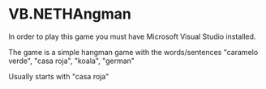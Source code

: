 # VB.NETHAngman
<p>In order to play this game you must have Microsoft Visual Studio installed.</p>
<p>The game is a simple hangman game with the words/sentences "caramelo verde", "casa roja", "koala", "german"</p>
<p>Usually starts with "casa roja"</p>
<p></p>
<p></p>
